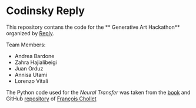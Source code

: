 # Codinsky Reply

This repository contans the code for the ** Generative Art Hackathon** organized by [Reply](https://www.reply.com/en/). 

Team Members: 

- Andrea Bardone
- Zahra Hajialibeigi
- Juan Orduz
- Annisa Utami
- Lorenzo Vitali

The Python code used for the *Neural Transfer* was taken from the [book](https://www.manning.com/books/deep-learning-with-python) and GitHub [repository](https://github.com/fchollet/deep-learning-with-python-notebooks/blob/master/8.3-neural-style-transfer.ipynb) of [François Chollet](https://github.com/fchollet)
